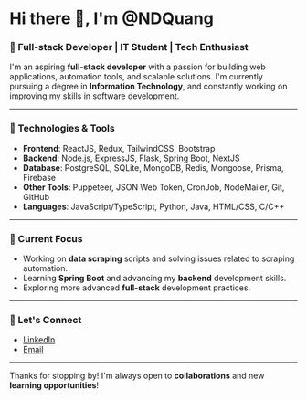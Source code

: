 # Hi there 👋, I'm @NDQuang

### 🚀 Full-stack Developer | IT Student | Tech Enthusiast

I'm an aspiring **full-stack developer** with a passion for building web applications, automation tools, and scalable solutions. I'm currently pursuing a degree in **Information Technology**, and constantly working on improving my skills in software development.

---

### 🔧 Technologies & Tools

- **Frontend**: ReactJS, Redux, TailwindCSS, Bootstrap
- **Backend**: Node.js, ExpressJS, Flask, Spring Boot, NextJS
- **Database**: PostgreSQL, SQLite, MongoDB, Redis, Mongoose, Prisma, Firebase
- **Other Tools**: Puppeteer, JSON Web Token, CronJob, NodeMailer, Git, GitHub
- **Languages**: JavaScript/TypeScript, Python, Java, HTML/CSS, C/C++

---

### 🌱 Current Focus
- Working on **data scraping** scripts and solving issues related to scraping automation.
- Learning **Spring Boot** and advancing my **backend** development skills.
- Exploring more advanced **full-stack** development practices.
---

### 🤝 Let's Connect

- [LinkedIn](https://linkedin.com/in/nduyquang/)
- [Email](mailto:quangnguyen7403@gmail.com)

---

Thanks for stopping by! I'm always open to **collaborations** and new **learning opportunities**!
